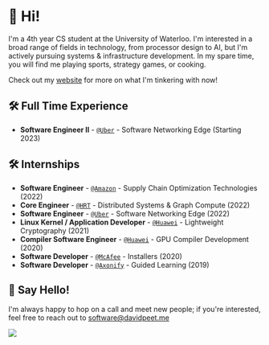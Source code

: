 # 👋 Hi! 

I'm a 4th year CS student at the University of Waterloo. I'm interested in a broad range of fields in technology, from processor design to AI, but I'm actively pursuing systems & infrastructure development. In my spare time, you will find me playing sports, strategy games, or cooking.

Check out my [website](https://website.davidpeet.me) for more on what I'm tinkering with now!

## 🛠️ Full Time Experience

- **Software Engineer II** - [`@Uber`](https://www.uber.com) - Software Networking Edge (Starting 2023)

## 🛠️ Internships

- **Software Engineer** - [`@Amazon`](https://amazon.com) - Supply Chain Optimization Technologies (2022)
- **Core Engineer** - [`@HRT`](https://www.hudsonrivertrading.com/) - Distributed Systems & Graph Compute (2022)
- **Software Engineer** - [`@Uber`](https://www.uber.com) - Software Networking Edge (2022)
- **Linux Kernel / Application Developer** - [`@Huawei`](https://www.huawei.com/) - Lightweight Cryptography (2021)
- **Compiler Software Engineer** - [`@Huawei`](https://www.huawei.com/) - GPU Compiler Development (2020)
- **Software Developer** - [`@McAfee`](https://www.mcafee.com/) - Installers (2020)
- **Software Developer** - [`@Axonify`](https://axonify.com/) - Guided Learning (2019)

## 💬 Say Hello!

I'm always happy to hop on a call and meet new people; if you're interested, feel free to reach out to [software@davidpeet.me](mailto:software@davidpeet.me?subject=Hello!)

<p>
 <a href="https://www.linkedin.com/in/dapeet/"><img src="https://img.shields.io/badge/LinkedIn-blue?style=for-the-badge&logo=linkedin&logoColor=white" /></a>&nbsp;&nbsp;&nbsp;&nbsp;
<p>
